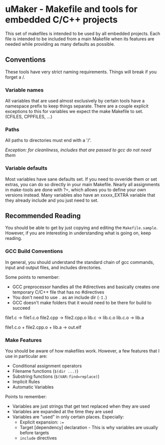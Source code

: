 # uMaker - Makefile and tools for embedded C/C++ projects

This set of makefiles is intended to be used by all embedded projects. Each file is intended to be included from a main Makefile when its features are needed while providing as many defaults as possible.

## Conventions

These tools have very strict naming requirements. Things will break if you forget a /.

### Variable names

All variables that are used almost exclusively by certain tools have a namespace prefix to keep things separate. There are a couple explicit exceptions to this for variables we expect the make Makefile to set. (CFILES, CPPFILES, ...)

### Paths

All paths to directories must end with a '/'.

*Exception: for cleanliness, includes that are passed to gcc do not need them*

### Variable defaults

Most variables have sane defaults set. If you need to ovveride them or set extras, you can do so directly in your main Makefile. Nearly all assignments in make-tools are done with ?=, which allows you to define your own versions instead. Many variables also have an xxxxx\_EXTRA variable that they already include and you just need to set.

## Recommended Reading

You should be able to get by just copying and editing the `Makefile.sample`. However, if you are interesting in understanding what is going on, keep reading.

### GCC Build Conventions

In general, you should understand the standard chain of gcc commands, input and output files, and includes directories.

Some points to remember:

 - GCC preprocessor handles all the #directives and basically creates one temporary C/C++ file that has no #directives
 - You don't need to use `.` as an include dir (`-I.`)
 - GCC doesn't make folders that it would need to be there for build to succeed

file1.c		-> file1.c.o
file2.cpp	-> file2.cpp.o
lib.c		-> lib.c.o
lib.c.o		-> lib.a

file1.c.o + file2.cpp.o + lib.a -> out.elf

### Make Features

You should be aware of how makefiles work. However, a few features that I use in particular are:

 - Conditional assignment operators
 - Filename functions (`$(dir ...)`)
 - Substring functions (`$(VAR:find=replace)`)
 - Implicit Rules
 - Automatic Variables

Points to remember:

 - Variables are just strings that get text replaced when they are used
 - Variables are expanded at the time they are used
 - Variables are "used" in only certain places. Especially:
     - Explicit expansion: `:=`
     - Target [dependency] declaration - This is why variables are usually before targets
     - `include` directives
